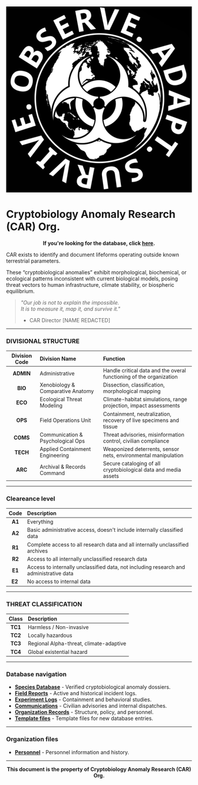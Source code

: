 ![CAR Org. Logo](/media/car_logo.png)

# Cryptobiology Anomaly Research (CAR) Org.

**<p align="center">If you're looking for the database, click [here](/organization/database.md).</p>**

CAR exists to identify and document lifeforms operating outside known terrestrial parameters.  

These “cryptobiological anomalies” exhibit morphological, biochemical, or ecological patterns inconsistent with current biological models, posing threat vectors to human infrastructure, climate stability, or biospheric equilibrium.

> *"Our job is not to explain the impossible.  
> It is to measure it, map it, and survive it."*  
> - CAR Director [NAME REDACTED]

---

### DIVISIONAL STRUCTURE

| Division Code | Division Name | Function |
| :---: | :--- | :--- |
| **ADMIN** | Administrative | Handle critical data and the overal functioning of the organization |
| **BIO** | Xenobiology & Comparative Anatomy | Dissection, classification, morphological mapping |
| **ECO** | Ecological Threat Modeling | Climate-habitat simulations, range projection, impact assessments |
| **OPS** | Field Operations Unit | Containment, neutralization, recovery of live specimens and tissue |
| **COMS** | Communication & Psychological Ops | Threat advisories, misinformation control, civilian compliance |
| **TECH** | Applied Containment Engineering | Weaponized deterrents, sensor nets, environmental manipulation |
| **ARC**  | Archival & Records Command | Secure cataloging of all cryptobiological data and media assets |

---

### Cleareance level

| Code | Description |
| :---: | :--- |
| **A1** | Everything |
| **A2** | Basic administrative access, doesn't include internally classified data |
| **R1** | Complete access to all research data and all internally unclassified archives |
| **R2** | Access to all internally unclassified research data |
| **E1** | Access to internally unclassified data, not including research and administrative data |
| **E2** | No access to internal data |

---

### THREAT CLASSIFICATION

| Class | Description |
| :---: | :--- |
| **TC1** | Harmless / Non-invasive |
| **TC2** | Locally hazardous |
| **TC3** | Regional Alpha-threat, climate-adaptive |
| **TC4** | Global existential hazard |

---

### Database navigation

- **[Species Database](../species/index.md)** - Verified cryptobiological anomaly dossiers.  
- **[Field Reports](../field/index.md)** - Active and historical incident logs.  
- **[Experiment Logs](../experiment/index.md)** - Containment and behavioral studies.  
- **[Communications](../coms/index.md)** - Civilian advisories and internal dispatches.  
- **[Organization Records](../organization/index.md)** - Structure, policy, and personnel.  
- **[Template files](../templates/index.md)** - Template files for new database entries.

---

### Organization files

- **[Personnel](./personnel/index.md)** - Personnel information and history.

---

**<p align="center">This document is the property of Cryptobiology Anomaly Research (CAR) Org.</p>**